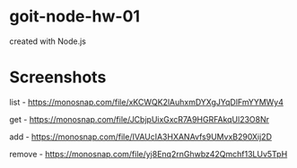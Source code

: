 # goit-node-hw-01
created with Node.js
# Screenshots
list - https://monosnap.com/file/xKCWQK2lAuhxmDYXgJYqDlFmYYMWy4

get - https://monosnap.com/file/JCbjpUixGxcR7A9HGRFAkqUl23O8Nr

add - https://monosnap.com/file/IVAUcIA3HXANAvfs9UMvxB290Xij2D

remove - https://monosnap.com/file/yj8Enq2rnGhwbz42Qmchf13LUv5TpH
